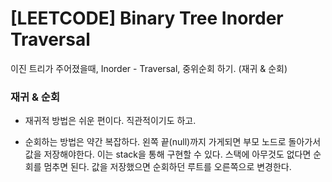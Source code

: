# [LEETCODE] Binary Tree Inorder Traversal

이진 트리가 주어졌을때, Inorder - Traversal, 중위순회 하기. (재귀 & 순회)

### 재귀 & 순회

- 재귀적 방법은 쉬운 편이다. 직관적이기도 하고.

- 순회하는 방법은 약간 복잡하다. 왼쪽 끝(null)까지 가게되면 부모 노드로 돌아가서 값을 저장해야한다. 이는 stack을 통해 구현할 수 있다. 스택에 아무것도 없다면 순회를 멈추면 된다. 값을 저장했으면 순회하던 루트를 오른쪽으로 변경한다.
